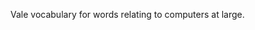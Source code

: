 <!--
SPDX-FileCopyrightText: 2024 awesome-computercraft contributors

SPDX-License-Identifier: CC-BY-SA-4.0
-->

Vale vocabulary for words relating to computers at large.
